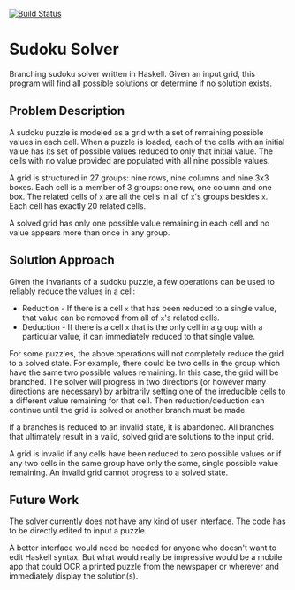 [![Build Status](https://travis-ci.org/rkoeninger/sudoku.svg?branch=master)](https://travis-ci.org/rkoeninger/sudoku)

# Sudoku Solver

Branching sudoku solver written in Haskell. Given an input grid, this program will find all possible solutions or determine if no solution exists.

## Problem Description

A sudoku puzzle is modeled as a grid with a set of remaining possible values in each cell. When a puzzle is loaded, each of the cells with an initial value has its set of possible values reduced to only that initial value. The cells with no value provided are populated with all nine possible values.

A grid is structured in 27 groups: nine rows, nine columns and nine 3x3 boxes. Each cell is a member of 3 groups: one row, one column and one box. The related cells of `x` are all the cells in all of `x`'s groups besides `x`. Each cell has exactly 20 related cells.

A solved grid has only one possible value remaining in each cell and no value appears more than once in any group.

## Solution Approach

Given the invariants of a sudoku puzzle, a few operations can be used to reliably reduce the values in a cell:

  * Reduction - If there is a cell `x` that has been reduced to a single value, that value can be removed from all of `x`'s related cells.
  * Deduction - If there is a cell `x` that is the only cell in a group with a particular value, it can immediately reduced to that single value.

For some puzzles, the above operations will not completely reduce the grid to a solved state. For example, there could be two cells in the group which have the same two possible values remaining. In this case, the grid will be branched. The solver will progress in two directions (or however many directions are necessary) by arbitrarily setting one of the irreducible cells to a different value remaining for that cell. Then reduction/deduction can continue until the grid is solved or another branch must be made.

If a branches is reduced to an invalid state, it is abandoned. All branches that ultimately result in a valid, solved grid are solutions to the input grid.

A grid is invalid if any cells have been reduced to zero possible values or if any two cells in the same group have only the same, single possible value remaining. An invalid grid cannot progress to a solved state.

## Future Work

The solver currently does not have any kind of user interface. The code has to be directly edited to input a puzzle.

A better interface would need be needed for anyone who doesn't want to edit Haskell syntax. But what would really be impressive would be a mobile app that could OCR a printed puzzle from the newspaper or wherever and immediately display the solution(s).
